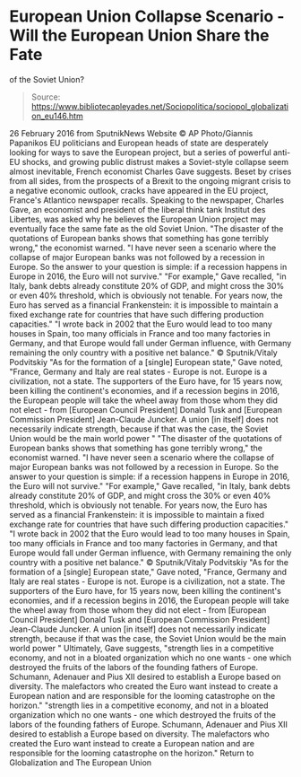 # European Union Collapse Scenario - Will the European Union Share the Fate 
of the Soviet Union?

> Source: https://www.bibliotecapleyades.net/Sociopolitica/sociopol_globalization_eu146.htm

26 February 2016
from SputnikNews Website
© AP Photo/Giannis Papanikos
EU politicians and European heads of state
are desperately looking for ways to save the European project,
but a series of powerful anti-EU shocks, and growing public distrust
makes a Soviet-style collapse seem almost inevitable,
French economist Charles Gave suggests.
Beset by crises from all sides, from the prospects of a Brexit to the ongoing migrant crisis to a negative economic outlook, cracks have appeared in the EU project, France's Atlantico newspaper recalls. Speaking to the newspaper, Charles Gave, an economist and president of the liberal think tank Institut des Libertes, was asked why he believes the European Union project may eventually face the same fate as the old Soviet Union.
"The disaster of the quotations of European banks shows that something has gone terribly wrong," the economist warned. "I have never seen a scenario where the collapse of major European banks was not followed by a recession in Europe. So the answer to your question is simple: if a recession happens in Europe in 2016, the Euro will not survive." "For example," Gave recalled, "in Italy, bank debts already constitute 20% of GDP, and might cross the 30% or even 40% threshold, which is obviously not tenable. For years now, the Euro has served as a financial Frankenstein: it is impossible to maintain a fixed exchange rate for countries that have such differing production capacities." "I wrote back in 2002 that the Euro would lead to too many houses in Spain, too many officials in France and too many factories in Germany, and that Europe would fall under German influence, with Germany remaining the only country with a positive net balance." © Sputnik/Vitaly Podvitskiy "As for the formation of a [single] European state," Gave noted, "France, Germany and Italy are real states - Europe is not. Europe is a civilization, not a state. The supporters of the Euro have, for 15 years now, been killing the continent's economies, and if a recession begins in 2016, the European people will take the wheel away from those whom they did not elect - from [European Council President] Donald Tusk and [European Commission President] Jean-Claude Juncker. A union [in itself] does not necessarily indicate strength, because if that was the case, the Soviet Union would be the main world power "
"The disaster of the quotations of European banks shows that something has gone terribly wrong," the economist warned.
"I have never seen a scenario where the collapse of major European banks was not followed by a recession in Europe. So the answer to your question is simple:
if a recession happens in Europe in 2016, the Euro will not survive."
"For example," Gave recalled, "in Italy, bank debts already constitute 20% of GDP, and might cross the 30% or even 40% threshold, which is obviously not tenable.
For years now, the Euro has served as a financial Frankenstein: it is impossible to maintain a fixed exchange rate for countries that have such differing production capacities." "I wrote back in 2002 that the Euro would lead to too many houses in Spain, too many officials in France and too many factories in Germany, and that Europe would fall under German influence, with Germany remaining the only country with a positive net balance."
© Sputnik/Vitaly Podvitskiy
"As for the formation of a [single] European state," Gave noted, "France, Germany and Italy are real states - Europe is not. Europe is a civilization, not a state.
The supporters of the Euro have, for 15 years now, been killing the continent's economies, and if a recession begins in 2016, the European people will take the wheel away from those whom they did not elect - from [European Council President] Donald Tusk and [European Commission President] Jean-Claude Juncker.
A union [in itself] does not necessarily indicate strength, because if that was the case, the Soviet Union would be the main world power "
Ultimately, Gave suggests,
"strength lies in a competitive economy, and not in a bloated organization which no one wants - one which destroyed the fruits of the labors of the founding fathers of Europe. Schumann, Adenauer and Pius XII desired to establish a Europe based on diversity. The malefactors who created the Euro want instead to create a European nation and are responsible for the looming catastrophe on the horizon."
"strength lies in a competitive economy, and not in a bloated organization which no one wants - one which destroyed the fruits of the labors of the founding fathers of Europe.
Schumann, Adenauer and Pius XII desired to establish a Europe based on diversity. The malefactors who created the Euro want instead to create a European nation and are responsible for the looming catastrophe on the horizon."
Return to Globalization and The European Union

